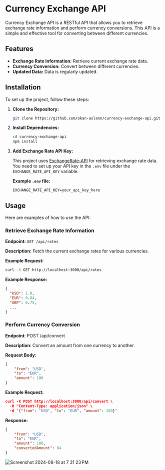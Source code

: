 # Currency Exchange API

Currency Exchange API is a RESTful API that allows you to retrieve exchange rate information and perform currency conversions. This API is a simple and effective tool for converting between different currencies.

## Features

-   **Exchange Rate Information:** Retrieve current exchange rate data.
-   **Currency Conversion:** Convert between different currencies.
-   **Updated Data:** Data is regularly updated.

## Installation

To set up the project, follow these steps:

1. **Clone the Repository:**

    ```bash
    git clone https://github.com/okan-aslann/currency-exchange-api.git
    ```

2. **Install Dependencies:**

    ```bash
    cd currency-exchange-api
    npm install
    ```

3. **Add Exchange Rate API Key:**

    This project uses [ExchangeRate-API](https://www.exchangerate-api.com/) for retrieving exchange rate data. You need to set up your API key in the `.env` file under the `EXCHANGE_RATE_API_KEY` variable.

    **Example `.env` file:**

    ```env
    EXCHANGE_RATE_API_KEY=your_api_key_here
    ```

## Usage

Here are examples of how to use the API:

### Retrieve Exchange Rate Information

**Endpoint:** `GET /api/rates`

**Description:** Fetch the current exchange rates for various currencies.

**Example Request:**

```bash
curl -X GET http://localhost:3000/api/rates
```

**Example Response:**

```json
{
  "USD": 1.0,
  "EUR": 0.84,
  "GBP": 0.75,
  ...
}
```

### Perform Currency Conversion

**Endpoint**: POST /api/convert

**Description**: Convert an amount from one currency to another.

**Request Body:**

```json
{
    "from": "USD",
    "to": "EUR",
    "amount": 100
}
```

**Example Request:**

```json
curl -X POST http://localhost:3000/api/convert \
  -H "Content-Type: application/json" \
  -d '{"from": "USD", "to": "EUR", "amount": 100}'
```

**Response:**

```json
{
    "from": "USD",
    "to": "EUR",
    "amount": 100,
    "convertedAmount": 84
}
```

![Screenshot 2024-08-18 at 7 31 23 PM](https://github.com/user-attachments/assets/f3dd368c-0950-47d2-b92b-7ba27a134520)
